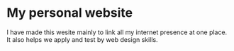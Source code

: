 # My personal website

I have made this wesite mainly to link all my internet presence at one place. It also helps we apply and test by web design skills.
